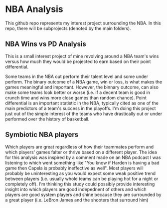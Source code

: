 # NBA Analysis
This github repo represents my interest project surrounding the NBA. In this repo, there will be subprojects (denoted by the main folders). 

## NBA Wins vs PD Analysis
This is a small interest project of mine revolving around a NBA team's wins versus how much they would be projected to earn based on their point differential. 

Some teams in the NBA out perform their talent level and some under perform. The binary outcome of a NBA game, win or loss, is what makes the games meaningful and important. However, the binnary outcome, can also make some teams look better or worse (i.e. if a decent team is good in crunch time and wins more close games than random chance). Point differential is an important statistic in the NBA, typically cited as one of the main predictors of a team's success in the playoffs. I'm doing this project just out of the simple interest of the teams who have drastically out or under performed over the history of basketball. 

## Symbiotic NBA players
Which players are great regardless of how their teammates perform and which players' games falter or thrive based on a different player. The idea for this analysis was inspired by a comment made on an NBA podcast I was listening to which went something like "You know if Harden is having a bad game then Capela is probably ineffective as well". Most players will probably be uninteresting as you would expect some weak positive trend between players (i.e. usually whole teams can be playing hot for a night or completely off). I'm thinking this study could possibly provide interesting insight into which players are good indepednent of others and which players are good system players and shine because they are surrounded by a great player (i.e. LeBron James and the shooters that surround him) 
